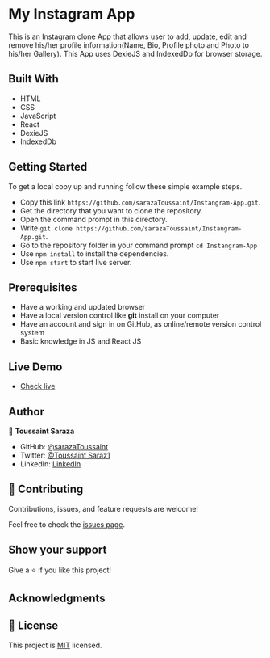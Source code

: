 # My Instagram App
This is an Instagram clone App that allows user to add, update, edit and remove his/her profile information(Name, Bio, Profile photo and Photo to his/her Gallery). This App uses DexieJS and IndexedDb for browser storage.

## Built With

- HTML
- CSS
- JavaScript
- React
- DexieJS
- IndexedDb
## Getting Started

To get a local copy up and running follow these simple example steps.

- Copy this link `https://github.com/sarazaToussaint/Instangram-App.git`.
- Get the directory that you want to clone the repository.
- Open the command prompt in this directory.
- Write `git clone https://github.com/sarazaToussaint/Instangram-App.git`.
- Go to the repository folder in your command prompt `cd Instangram-App`
- Use `npm install` to install the dependencies.
- Use `npm start` to start live server.

## Prerequisites

- Have a working and updated browser
- Have a local version control like **git** install on your computer
- Have an account and sign in on GitHub, as online/remote version control system
- Basic knowledge in JS and React JS


## Live Demo

- [Check live](https://instagram-web-app.netlify.app/)

## Author

👤 **Toussaint Saraza**

- GitHub: [@sarazaToussaint](https://github.com/sarazaToussaint)
- Twitter: [@Toussaint Saraz1](https://twitter.com/ToussaintSaraz1)
- LinkedIn: [LinkedIn](https://www.linkedin.com/in/toussaint-saraza-841b111ba/)
## 🤝 Contributing

Contributions, issues, and feature requests are welcome!

Feel free to check the [issues page](../../issues/).

## Show your support

Give a ⭐️ if you like this project!

## Acknowledgments

## 📝 License

This project is [MIT](./MIT.md) licensed.
